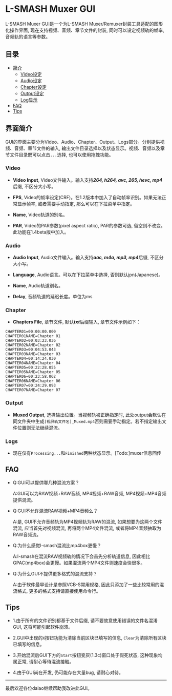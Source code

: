 L-SMASH Muxer GUI
===========================

L-SMASH Muxer GUI是一个为L-SMASH Muxer/Remuxer封装工具适配的图形化操作界面, 现在支持视频、音频、章节文件的封装, 同时可以设定视频轨的帧率, 音频轨的语言等参数。

## 目录
* [简介](#界面简介)
	* [Video设定](#video)
	* [Audio设定](#audio)
	* [Chapter设定](#chapter)
	* [Output设定](#output)
	* [Log显示](#logs)
* [FAQ](#faq)
* [Tips](#tips)
	
## 界面简介

GUI的界面主要分为Video、Audio、Chapter、Output、Logs部分。分别提供视频、音频、章节文件的输入, 输出文件目录选择以及状态显示。视频、音频以及章节文件目录既可以点击`...`选择, 也可以使用拖拽功能。

### Video

+ **Video Input**, Video文件输入。输入支持***264, h264, avc, 265, hevc, mp4***后缀, 不区分大小写。

+ **FPS**, Video的帧率设定(CRF)。在1.2版本中加入了自动帧率识别。如果无法正常显示帧率, 或者需要手动指定, 那么可以在下拉菜单中指定。

+ **Name**, Video轨道的别名。

+ **PAR**, Video的PAR参数(pixel aspect ratio), PAR的参数可选, 留空则不改变。此功能在1.4beta版中加入。

### Audio

+ **Audio Input**, Audio文件输入。输入支持***aac, m4a, mp3, mp4***后缀, 不区分大小写。

+ **Language**, Audio语言。可以在下拉菜单中选择, 否则默认jpn(Japanese)。

+ **Name**, Audio轨道别名。

+ **Delay**, 音频轨道的延迟长度。单位为ms

### Chapter

+ **Chapters File**, 章节文件, 默认***txt***后缀输入, 章节文件示例如下：

```
CHAPTER01=00:00:00.000
CHAPTER01NAME=Chapter 01
CHAPTER02=00:03:23.036
CHAPTER02NAME=Chapter 02
CHAPTER03=00:04:53.043
CHAPTER03NAME=Chapter 03
CHAPTER04=00:14:24.030
CHAPTER04NAME=Chapter 04
CHAPTER05=00:22:28.055
CHAPTER05NAME=Chapter 05
CHAPTER06=00:23:58.062
CHAPTER06NAME=Chapter 06
CHAPTER07=00:24:29.093
CHAPTER07NAME=Chapter 07

```

### Output

+ **Muxed Output**, 选择输出位置。当视频轨被正确指定时, 此处output会默认在同文件夹中生成`[视屏轨文件名]_Muxed.mp4`否则需要手动指定。若不指定输出文件位置则无法继续混流。

### Logs

+ 现在仅有`Processing...`和`Finished`两种状态显示。[Todo:]muxer信息回传

## FAQ

+	Q:GUI可以提供哪几种混流方案？

	A:GUI可以为RAW视频+RAW音频, MP4视频+RAW音频, MP4视频+MP4音频提供混流。
	
+	Q:GUI不允许混流RAW视频+MP4音频么？

	A:是, GUI不允许音频轨为MP4视频轨为RAW的混流, 如果想要为这两个文件混流, 应当首先对视频混流, 再将两个MP4文件混流, 或者将MP4音频抽取为RAW音频流。
	
+	Q:为什么感觉l-smash混流比mp4box更慢？

	A:l-smash在混流RAW视频轨的情况下会首先分析轨道信息, 因此相比GPAC(mp4box)会更慢。如果混流两个MP4文件则速度会快很多。
	
+	Q:为什么GUI不提供更多格式的混流支持？

	A:由于软件最早设计是参照VCB-S常用规格, 因此只添加了一些比较常用的混流格式, 更多的格式支持请直接使用命令行。

## Tips

+ 1.由于所有的文件识别都基于文件后缀, 请不要故意使用错误的文件名混淆GUI, 这将可能引起软件崩溃。

+ 2.GUI中出现的`X`按钮功能为清除当前区块已填写的信息, `Clear`为清除所有区块已填写的信息。

+ 3.开始混流后GUI下方的`Start`按钮变灰(1.3c)窗口处于假死状态, 这种现象均属正常, 请耐心等待混流接触。

+ 4.由于GUI尚在开发, 仍可能存在大量bug, 请耐心对待。

---

最后欢迎各位dalao继续帮助我改进此GUI。

